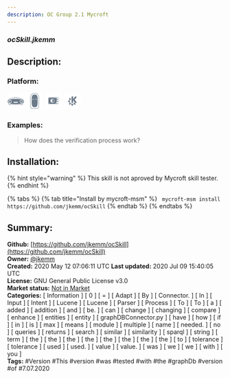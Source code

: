 ```yaml
---
description: OC Group 2.1 Mycroft
---
```


### _ocSkill.jkemm_  
## Description:  
  
  
  
### Platform:  
 ![Mark I](../.gitbook/assets/mark-1-icon.png)  ![Mark II](../.gitbook/assets/mark-2-icon.png)  ![Picroft](../.gitbook/assets/picroft-icon.png)  ![plasmoid](../.gitbook/assets/kde.png)   
### Examples:  
> How does the verification process work?  
  
## Installation:  
{% hint style="warning" %}
This skill is not aproved by Mycroft skill tester.
{% endhint %}
    
{% tabs %}
{% tab title="Install by mycroft-msm" %}
``` mycroft-msm install https://github.com/jkemm/ocSkill```
{% endtab %}
  {% endtabs %}
    
## Summary:  
**Github:** [https://github.com/jkemm/ocSkill](https://github.com/jkemm/ocSkill)  
**Owner:** [@jkemm](https://github.com/jkemm)  
**Created:** 2020 May 12 07:06:11 UTC  **Last updated:** 2020 Jul 09 15:40:05 UTC  
**License:** GNU General Public License v3.0  
**Market status:** [Not in Market](https://market.mycroft.ai/skill/)  
**Categories:** [ Information ] [ 0 ] [ = ] [ Adapt ] [ By ] [ Connector. ] [ In ] [ Input ] [ Intent ] [ Lucene ] [ Lucene ] [ Parser ] [ Process ] [ To ] [ To ] [ a ] [ added ] [ addition ] [ and ] [ be. ] [ can ] [ change ] [ changing ] [ compare ] [ enhance ] [ entities ] [ entity ] [ graphDBConnector.py ] [ have ] [ how ] [ if ] [ in ] [ is ] [ max ] [ means ] [ module ] [ multiple ] [ name ] [ needed. ] [ no ] [ queries ] [ returns ] [ search ] [ similar ] [ similarity ] [ sparql ] [ string ] [ term ] [ the ] [ the ] [ the ] [ the ] [ the ] [ the ] [ the ] [ the ] [ to ] [ tolerance ] [ tolerance ] [ used ] [ used. ] [ value ] [ value. ] [ was ] [ we ] [ we ] [ with ] [ you ]   
**Tags:** \#Version \#This \#version \#was \#tested \#with \#the \#graphDb \#version \#of \#7.07.2020   
